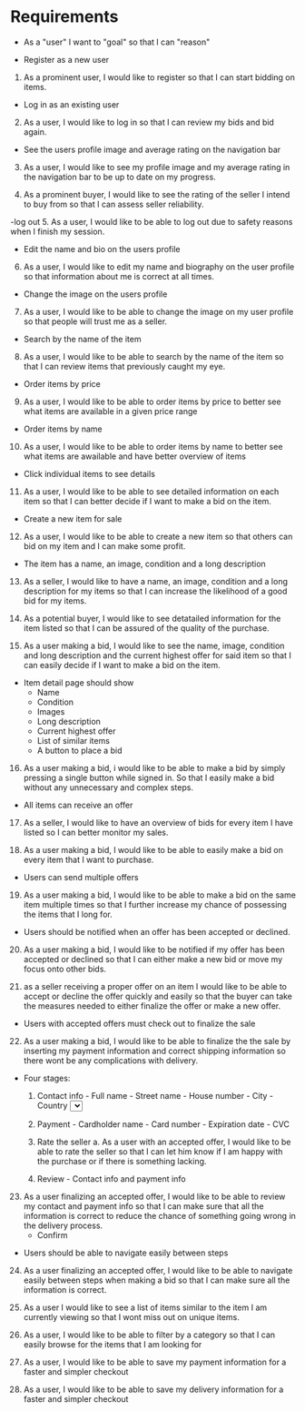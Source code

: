 # Requirements
- As a "user" I want to "goal" so that I can "reason"

- Register as a new user
1. As a prominent user, I would like to register so that I can start bidding on items.

- Log in as an existing user
2. As a user, I would like to log in so that I can review my bids and bid again.

- See the users profile image and average rating on the navigation bar
3. As a user, I would like to see my profile image and my average rating in the navigation bar to be up to date on my progress.
    
4. As a prominent buyer, I would like to see the rating of the seller I intend to buy from so that I can assess seller reliability.

-log out
5. As a user, I would like to be able to log out due to safety reasons when I finish my session.

- Edit the name and bio on the users profile
6. As a user, I would like to edit my name and biography on the user profile so that information about me is correct at all times.

- Change the image on the users profile
7. As a user, I would like to be able to change the image on my user profile so that people will trust me as a seller.

- Search by the name of the item
8. As a user, I would like to be able to search by the name of the item so that I can review items that previously caught my eye.

- Order items by price
9. As a user, I would like to be able to order items by price to better see what items are available in a given price range

- Order items by name
10. As a user, I would like to be able to order items by name to better see what items are awailable and have better overview of items

- Click individual items to see details
11. As a user, I would like to be able to see detailed information on each item so that I can better decide if I want to make a bid on the item.

- Create a new item for sale
12. As a user, I would like to be able to create a new item so that others can bid on my item and I can make some profit.

- The item has a name, an image, condition and a long description
13. As a seller, I would like to have a name, an image, condition and a long description for my items so that I can increase  the likelihood of a good bid for my items.

14. As a potential buyer, I would like to see detatailed information for the item listed so that I can be assured of the quality of the purchase.


15. As a user making a bid, I would like to see the name, image, condition and long description and the current highest offer for said item so that I can easily decide if I want to make a bid on the item.

- Item detail page should show
    - Name
    - Condition
    - Images
    - Long description
    - Current highest offer
    - List of similar items
    - A button to place a bid

16. As a user making a bid, i would like to be able to make a bid by simply pressing a single button while signed in. So that I easily make a bid without any unnecessary and complex steps.

- All items can receive an offer
17. As a seller, I would like to have an overview of bids for every item I have listed so I can better monitor my sales.

18. As a user making a bid, I would like to be able to easily make a bid on every item that I want to purchase.

- Users can send multiple offers
19. As a user making a bid, I would like to be able to make a bid on the same item multiple times so that I further increase my chance of possessing the items that I long for.

  
- Users should be notified when an offer has been accepted or declined.
20. As a user making a bid, I would like to be notified if my offer has been accepted or declined so that I can either make a new bid or move my focus onto other bids.

21. as a seller receiving a proper offer on an item I would like to be able to accept or decline the offer quickly and easily so that the buyer can take the measures needed to either finalize the offer or make a new offer. 

- Users with accepted offers must check out to finalize the sale
22. As a user making a bid, I would like to be able to finalize the the sale by inserting my payment information and correct shipping information so there wont be any complications with delivery.

- Four stages:
    1. Contact info
      - Full name
      - Street name
      - House number
      - City
      - Country <select>
      - Postal code
    2. Payment
      - Cardholder name
      - Card number
      - Expiration date
      - CVC
    3. Rate the seller
        a. As a user with an accepted offer, I would like to be able to rate the seller so that I can let him know if I am happy with the purchase or if there is something lacking.
        
    4. Review
      - Contact info and payment info
      
23. As a user finalizing an accepted offer, I would like to be able to review my contact and payment info so that I can make sure that all the information is correct to reduce the chance of something going wrong in the delivery process.
      - Confirm

  - Users should be able to navigate easily between steps
  24. As a user finalizing an accepted offer, I would like to be able to navigate easily between steps when making a bid so that I can make sure all the information is correct.


  25. As a user I would like to see a list of items similar to the item I am currently viewing so that I wont miss out on unique items.

  26. As a user, I would like to be able to filter by a category so that I can easily browse for the items that I am looking for

  27. As a user, I would like to be able to save my payment information for a faster and simpler checkout

  28. As a user, I would like to be able to save my delivery information for a faster and simpler checkout



